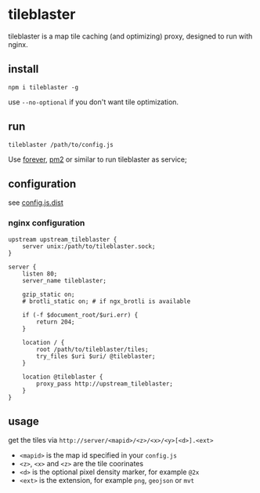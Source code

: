 # tileblaster

tileblaster is a map tile caching (and optimizing) proxy, designed to run with nginx.

## install

`npm i tileblaster -g`

use `--no-optional` if you don't want tile optimization.

## run

`tileblaster /path/to/config.js`

Use [forever](https://npmjs.com/package/forever), [pm2](https://npmjs.com/package/pm2) or similar to run tileblaster as service;

## configuration

see [config.js.dist](config.js.dist)

### nginx configuration

```
upstream upstream_tileblaster {
	server unix:/path/to/tileblaster.sock;
}

server {
	listen 80;
	server_name tileblaster;
	
	gzip_static on;
	# brotli_static on; # if ngx_brotli is available
	
	if (-f $document_root/$uri.err) {
		return 204;
	}

	location / {
		root /path/to/tileblaster/tiles;
		try_files $uri $uri/ @tileblaster;
	}

	location @tileblaster {
		proxy_pass http://upstream_tileblaster;
	}
}
```

## usage

get the tiles via `http://server/<mapid>/<z>/<x>/<y>[<d>].<ext>`
	
* `<mapid>` is the map id specified in your `config.js`
* `<z>`, `<x>` and `<z>` are the tile coorinates
* `<d>` is the optional pixel density marker, for example `@2x`
* `<ext>` is the extension, for example `png`, `geojson` or `mvt`
	
